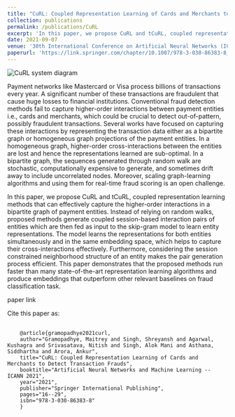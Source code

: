 ```yaml
---
title: "CuRL: Coupled Representation Learning of Cards and Merchants to Detect Transaction Frauds"
collection: publications
permalink: /publications/CuRL
excerpt: 'In this paper, we propose CuRL and tCuRL, coupled representation learning methods that can effectively capture the higher-order interactions in a bipartite graph of payment entities to detect transaction fraud.'
date: 2021-09-07
venue: '30th International Conference on Artificial Neural Networks (ICANN)'
paperurl: 'https://link.springer.com/chapter/10.1007/978-3-030-86383-8_2'
---
```


<style>

/* Style the counter cards */
.card {
<!--   box-shadow: 0 4px 8px 0 rgba(0, 0, 0, 0.2); /* this adds the "card" effect */ -->
  padding: 16px;
<!--   text-align: center; -->
<!--   background-color: #f1f1f1; -->
}

a:link {
  text-decoration: none;
}
</style>

<div class="card">
  <img src="https://user-images.githubusercontent.com/24911348/195767144-15cb4b40-5808-4739-9d87-657bdf465190.png" alt="CuRL system diagram"/>
</div>

Payment networks like Mastercard or Visa process billions of transactions every year. A significant number of these transactions are fraudulent that cause huge losses to financial institutions. Conventional fraud detection methods fail to capture higher-order interactions between payment entities i.e., cards and merchants, which could be crucial to detect out-of-pattern, possibly fraudulent transactions. Several works have focused on capturing these interactions by representing the transaction data either as a bipartite graph or homogeneous graph projections of the payment entities. In a homogeneous graph, higher-order cross-interactions between the entities are lost and hence the representations learned are sub-optimal. In a bipartite graph, the sequences generated through random walk are stochastic, computationally expensive to generate, and sometimes drift away to include uncorrelated nodes. Moreover, scaling graph-learning algorithms and using them for real-time fraud scoring is an open challenge.

In this paper, we propose CuRL and tCuRL, coupled representation learning methods that can effectively capture the higher-order interactions in a bipartite graph of payment entities. Instead of relying on random walks, proposed methods generate coupled session-based interaction pairs of entities which are then fed as input to the skip-gram model to learn entity representations. The model learns the representations for both entities simultaneously and in the same embedding space, which helps to capture their cross-interactions effectively. Furthermore, considering the session constrained neighborhood structure of an entity makes the pair generation process efficient. This paper demonstrates that the proposed methods run faster than many state-of-the-art representation learning algorithms and produce embeddings that outperform other relevant baselines on fraud classification task.

[paper link](https://link.springer.com/chapter/10.1007/978-3-030-86383-8_2)

Cite this paper as:
<pre>
  <code>
    @article{gramopadhye2021curl,
    author="Gramopadhye, Maitrey and Singh, Shreyansh and Agarwal, Kushagra and Srivasatava, Nitish and Singh, Alok Mani and Asthana, Siddhartha and Arora, Ankur",
    title="CuRL: Coupled Representation Learning of Cards and Merchants to Detect Transaction Frauds",
    booktitle="Artificial Neural Networks and Machine Learning -- ICANN 2021",
    year="2021",
    publisher="Springer International Publishing",
    pages="16--29",
    isbn="978-3-030-86383-8"
    }
  </code>
</pre>
